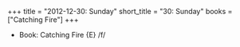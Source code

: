 +++
title = "2012-12-30: Sunday"
short_title = "30: Sunday"
books = ["Catching Fire"]
+++


* Book: Catching Fire {E} /f/
